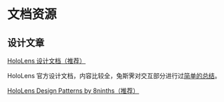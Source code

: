 # 文档资源


## 设计文章
[HoloLens 设计文档（推荐）](https://developer.microsoft.com/en-us/windows/holographic/design)

HoloLens 官方设计文档，内容比较全，兔斯霁对交互部分进行过[简单的总结](https://zhuanlan.zhihu.com/p/20650838)。


[HoloLens Design Patterns by 8ninths（推荐）](http://8ninths.com/hololens-design-patterns/)

